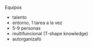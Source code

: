 Equipos
- talento
- entorno, 1 tarea  a la vez
- 5-9 personas
- multifuncional (T-shape knowledge)
- autorganizafo
